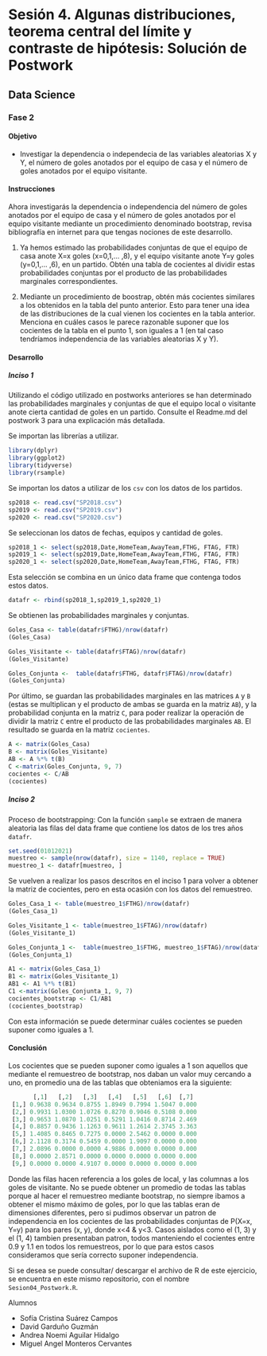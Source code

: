 # Sesión 4. Algunas distribuciones, teorema central del límite y contraste de hipótesis: Solución de Postwork
## Data Science
### Fase 2


#### Objetivo

- Investigar la dependencia o independecia de las variables aleatorias X y Y, el número de goles anotados por el equipo de casa y el número de goles anotados por el equipo visitante.

#### Instrucciones

Ahora investigarás la dependencia o independencia del número de goles anotados por el equipo de casa y el número de goles anotados por el equipo visitante mediante un procedimiento denominado bootstrap, revisa bibliografía en internet para que tengas nociones de este desarrollo. 

1. Ya hemos estimado las probabilidades conjuntas de que el equipo de casa anote X=x goles (x=0,1,... ,8), y el equipo visitante anote Y=y goles (y=0,1,... ,6), en un partido. Obtén una tabla de cocientes al dividir estas probabilidades conjuntas por el producto de las probabilidades marginales correspondientes.

2. Mediante un procedimiento de boostrap, obtén más cocientes similares a los obtenidos en la tabla del punto anterior. Esto para tener una idea de las distribuciones de la cual vienen los cocientes en la tabla anterior. Menciona en cuáles casos le parece razonable suponer que los cocientes de la tabla en el punto 1, son iguales a 1 (en tal caso tendríamos independencia de las variables aleatorias X y Y).


#### Desarrollo
##### Inciso 1

Utilizando el código utilizado en postworks anteriores se han determinado las probabilidades marginales y conjuntas de que el equipo local o visitante anote cierta cantidad de goles en un partido. Consulte el Readme.md del postwork 3 para una explicación más detallada.

Se importan las librerías a utilizar.
```R
library(dplyr)
library(ggplot2)
library(tidyverse)
library(rsample)
```
Se importan los datos a utilizar de los `csv` con los datos de los partidos.
```R
sp2018 <- read.csv("SP2018.csv")
sp2019 <- read.csv("SP2019.csv")
sp2020 <- read.csv("SP2020.csv")
```
Se seleccionan los datos de fechas, equipos y cantidad de goles.
```R
sp2018_1 <- select(sp2018,Date,HomeTeam,AwayTeam,FTHG, FTAG, FTR)
sp2019_1 <- select(sp2019,Date,HomeTeam,AwayTeam,FTHG, FTAG, FTR)
sp2020_1 <- select(sp2020,Date,HomeTeam,AwayTeam,FTHG, FTAG, FTR)
```
Esta selección se combina en un único data frame que contenga todos estos datos.
```R
datafr <- rbind(sp2018_1,sp2019_1,sp2020_1)
```
Se obtienen las probabilidades marginales y conjuntas.
```R
Goles_Casa <- table(datafr$FTHG)/nrow(datafr)
(Goles_Casa)

Goles_Visitante <- table(datafr$FTAG)/nrow(datafr)
(Goles_Visitante)

Goles_Conjunta <-  table(datafr$FTHG, datafr$FTAG)/nrow(datafr)
(Goles_Conjunta)
```
Por último, se guardan las probabilidades marginales en las matrices `A` y `B` (estas se multiplican y el producto de ambas se guarda en la matriz `AB`), y la probabilidad conjunta en la matriz `C`, para poder realizar la operación de dividir la matriz `C` entre el producto de las probabilidades marginales `AB`. El resultado se guarda en la matriz `cocientes`.
```R
A <- matrix(Goles_Casa)
B <- matrix(Goles_Visitante) 
AB <- A %*% t(B)
C <-matrix(Goles_Conjunta, 9, 7)
cocientes <- C/AB
(cocientes)
```

##### Inciso 2
Proceso de bootstrapping:
Con la función `sample` se extraen de manera aleatoria las filas del data frame que contiene los datos de los tres años `datafr`.
```R
set.seed(01012021)
muestreo <- sample(nrow(datafr), size = 1140, replace = TRUE)
muestreo_1 <- datafr[muestreo, ]
```
Se vuelven a realizar los pasos descritos en el inciso 1 para volver a obtener la matriz de cocientes, pero en esta ocasión con los datos del remuestreo.
```R
Goles_Casa_1 <- table(muestreo_1$FTHG)/nrow(datafr)
(Goles_Casa_1)

Goles_Visitante_1 <- table(muestreo_1$FTAG)/nrow(datafr)
(Goles_Visitante_1)

Goles_Conjunta_1 <-  table(muestreo_1$FTHG, muestreo_1$FTAG)/nrow(datafr)
(Goles_Conjunta_1)

A1 <- matrix(Goles_Casa_1)
B1 <- matrix(Goles_Visitante_1)
AB1 <- A1 %*% t(B1)
C1 <-matrix(Goles_Conjunta_1, 9, 7)
cocientes_bootstrap <- C1/AB1
(cocientes_bootstrap)
```

Con esta información se puede determinar cuáles cocientes se pueden suponer como iguales a 1.

#### Conclusión

Los cocientes que se pueden suponer como iguales a 1 son aquellos que mediante el remuestreo de bootstrap, nos daban un valor muy cercando a uno, en promedio una de las tablas que obteniamos era la siguiente: 
```R
       [,1]   [,2]   [,3]   [,4]   [,5]   [,6]  [,7]
 [1,] 0.9638 0.9634 0.8755 1.8949 0.7994 1.5047 0.000
 [2,] 0.9931 1.0300 1.0726 0.8270 0.9046 0.5108 0.000
 [3,] 0.9653 1.0870 1.0251 0.5291 1.0416 0.8714 2.469
 [4,] 0.8857 0.9436 1.1263 0.9611 1.2614 2.3745 3.363
 [5,] 1.4085 0.8465 0.7275 0.0000 2.5462 0.0000 0.000
 [6,] 2.1128 0.3174 0.5459 0.0000 1.9097 0.0000 0.000
 [7,] 2.0896 0.0000 0.0000 4.9886 0.0000 0.0000 0.000
 [8,] 0.0000 2.8571 0.0000 0.0000 0.0000 0.0000 0.000
 [9,] 0.0000 0.0000 4.9107 0.0000 0.0000 0.0000 0.000
```
 
 Donde las filas hacen referencia a los goles de local, y las columnas a los goles de visitante. No se puede obtener un promedio de todas las tablas porque al hacer el remuestreo mediante bootstrap, no siempre ibamos a obtener el mismo máximo de goles, por lo que las tablas eran de dimensiones diferentes, pero si pudimos observar un patron de independencia en los cocientes de las probabilidades conjuntas de P(X=x, Y=y) para los pares (x, y), donde x<4 & y<3. Casos aislados como el (1, 3) y el (1, 4) tambien presentaban patron, todos manteniendo el cocientes entre 0.9 y 1.1 en todos los remuestreos, por lo que para estos casos consideramos que sería correcto suponer independencia.

Si se desea se puede consultar/ descargar el archivo de R de este ejercicio, se encuentra en este mismo repositorio, con el nombre `Sesion04_Postwork.R`.

Alumnos 
* Sofía Cristina Suárez Campos
* David Garduño Guzmán
* Andrea Noemi Aguilar Hidalgo
* Miguel Angel Monteros Cervantes

